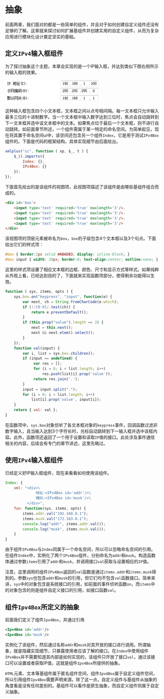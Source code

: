 # 抽象

前面两章，我们面对的都是一些简单的组件，并且对于如何创建自定义组件还没有足够的了解。这章就来探讨如何扩展基组件并创建实用的自定义组件，从而为复杂应用进行模块化设计奠定坚实的基础。

## 定义`IPv4`输入框组件

为了探讨抽象这个主题，本章会实现的是一个IP输入框，并达到类似下图右侧所示的输入框的效果。

![](./images/ipv4.jpg)

这种输入框包含四个小文本框，文本框之间以点号相间隔。每一文本框只允许输入最多三位的十进制数字。当一个文本框中输入数字达到三位时，焦点会自动跳转到下一文本框并选中该文本框中的文本。如果焦点位于最后一个文本框，则不进行自动跳转。如前面章节所述，一个组件需属于某一特定的命名空间。为简单起见，现在将其置于命名空间ui中，该空间还包含另一个组件`Index`，它是用于测试`IPv4Box`组件的。下面是代码的框架结构，具体实现细节由后面给出。

```js
xmlplus("ui", function ( xp, $_, t ) {
    $_().imports({
        Index: {},
        IPv4Box: {}
    });
});
```

下面首先给出的是该组件的视图项，此视图项描述了该组件是由哪些基组件组合而成的。

```html
<div id='box'>
    <input type='text' required='true' maxlength='3'/>.
    <input type='text' required='true' maxlength='3'/>.
    <input type='text' required='true' maxlength='3'/>.
    <input type='text' required='true' maxlength='3'/>
</div> 
```

该视图项的顶层元素被命名为`box`，`box`的子级包含4个文本框以及3个句点。下面给出它们的样式项：

```css
#box { border:1px solid #ABADB3; display: inline-block; }
#box input { width: 28px; border:0; text-align:center; outline:none; } 
```

这里的样式项设置了相应文本框的边框、颜色、尺寸和显示方式等样式。如果纯粹从外观上看，已经达到目的了，下面就来实现函数项部分，使得剩余功能得以生效。

```js
function ( sys, items, opts ) {
    sys.box.on("keypress", "input", function(e) {
        var next, ch = String.fromCharCode(e.which);
        if (!/[0-9]/.test(ch)) {
            return e.preventDefault();
        }
        if (this.prop("value").length == 2) {
            next = this.next();
            next && next.elem().select();
        }
    });
    function val(input) {
        var i, list = sys.box.children();
        if (input == undefined) {
             var res = [];
             for (i = 0; i < list.length; i++)
                 res.push(list[i].prop('value'));
             return res.join('.');
        }
        input = input.split(".");
        for (i = 0; i < list.length; i++)
            list[i].prop('value', input[i]);
    }
    return { val: val };
}
```

在函数项中，`sys.box`对象侦听了各文本框对象的`keypress`事件，回调函数过滤非数字输入，且当输入达到3个字符长时，光标自动跳转到下一输入框并选中该框内容。此外，函数项还返回了一个用于设置和读取`IP`值的接口。此处涉及事件通信相关的内容，后续会有专门的章节讲述，这里先略过。

## 使用`IPv4`输入框组件

已经定义好IP输入框组件，现在来看看如何使用该组件。

```js
Index: {
    xml: "<div>\
              地址:<IPv4Box id='addr'/>\
              掩码:<IPv4Box id='musk'/>\
          </div>",
    fun: function(sys, items, opts) {
        items.addr.val("192.168.0.1");
        items.musk.val("172.163.0.1");
        console.log("addr", items.addr.val());
        console.log("musk", items.musk.val());
    }
}
```

由于组件`IPv4Box`与`Index`同属于一个命名空间，所以可以忽略命名空间的引用。在组件`Index`中，实例化了两个`IPv4Box`组件，分别命名为`addr`和`musk`。构造函数体通过参数`items`引用了`addr`和`musk`，并调用接口`val`获取与设置相应的`IP`值。

注意，这里调用的组件`IPv4Box`返回的`val`函数是通过`items.addr`和`items.musk`得到的。参数`sys`也包含`addr`和`musk`的引用，但它们均不包含`val`函数接口。简单来讲，`sys`中的对象包含是系统接口的引用，如前面的事件侦听函数`on`，而`items`中的对象包含的则是组件自定义接口的引用，如接口函数`val`。

## 组件`Ipv4Box`所定义的抽象

前面我们定义了组件`Ipv4Box`，并通过引用

```xml
<Ipv4Box id='addr'/>
<Ipv4Box id='musk'/>
```

实例化了该组件，然后通过名称`addr`和`musk`对其开放的接口进行调用。所谓抽象，就是隐藏实现细节，只暴露使用者应该了解的接口。在`Index`中使用组件`IPv4Box`并不需要知道其内部是如何实现的，该组件只开放了接口`val`，通过该接口可以设置或者获取IP值，这就是组件`Ipv4Box`所提供的抽象。

`HTML`元素、文本等基组件属于匿名组件空间，组件`Ipv4Box`属于自定义组件空间，所以引用组件`Ipv4Box`需要声明来源。除了这一点，自定义组件与基组件从抽象的角度看是没有任何差别的。基组件可以看作是原生抽象，而自定义组件则属于自定义抽象。